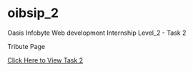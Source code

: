 # oibsip_2
Oasis Infobyte Web development Internship Level_2 - Task 2

Tribute Page

[Click Here to View Task 2](https://ajaykumarvarma.github.io/oibsip_2/LEVEL-2_TASK_2/index.html)
